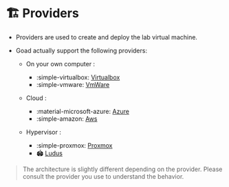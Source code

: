 # 🏗 Providers

- Providers are used to create and deploy the lab virtual machine.

- Goad actually support the following providers:
    - On your own computer :
        - :simple-virtualbox: [Virtualbox](/GOAD/providers/virtualbox)
        - :simple-vmware: [VmWare](/GOAD/providers/vmware)

    - Cloud :
        - :material-microsoft-azure: [Azure](/GOAD/providers/azure)
        - :simple-amazon: [Aws](/GOAD/providers/aws)

    - Hypervisor :
        - :simple-proxmox: [Proxmox](/GOAD/providers/proxmox)
        - 🏟️ [Ludus](/GOAD/providers/ludus)

> The architecture is slightly different depending on the provider. Please consult the provider you use to understand the behavior.